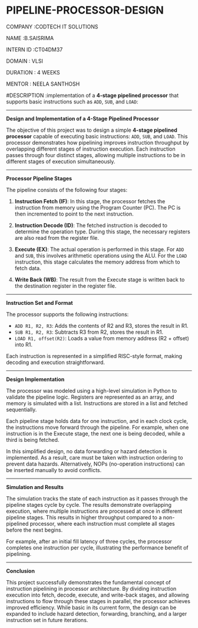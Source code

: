 # PIPELINE-PROCESSOR-DESIGN

COMPANY :CODTECH IT SOLUTIONS

NAME :B.SAISRIMA

INTERN ID :CT04DM37

DOMAIN : VLSI

DURATION : 4 WEEKS

MENTOR : NEELA SANTHOSH

#DESCRIPTION :implementation of a **4-stage pipelined processor** that supports basic instructions such as `ADD`, `SUB`, and `LOAD`:

---
**Design and Implementation of a 4-Stage Pipelined Processor**

The objective of this project was to design a simple **4-stage pipelined processor** capable of executing basic instructions: `ADD`, `SUB`, and `LOAD`. This processor demonstrates how pipelining improves instruction throughput by overlapping different stages of instruction execution. Each instruction passes through four distinct stages, allowing multiple instructions to be in different stages of execution simultaneously.

---

 **Processor Pipeline Stages**

The pipeline consists of the following four stages:

1. **Instruction Fetch (IF)**: In this stage, the processor fetches the instruction from memory using the Program Counter (PC). The PC is then incremented to point to the next instruction.

2. **Instruction Decode (ID)**: The fetched instruction is decoded to determine the operation type. During this stage, the necessary registers are also read from the register file.

3. **Execute (EX)**: The actual operation is performed in this stage. For `ADD` and `SUB`, this involves arithmetic operations using the ALU. For the `LOAD` instruction, this stage calculates the memory address from which to fetch data.

4. **Write Back (WB)**: The result from the Execute stage is written back to the destination register in the register file.

---

**Instruction Set and Format**

The processor supports the following instructions:

* `ADD R1, R2, R3`: Adds the contents of R2 and R3, stores the result in R1.
* `SUB R1, R2, R3`: Subtracts R3 from R2, stores the result in R1.
* `LOAD R1, offset(R2)`: Loads a value from memory address (R2 + offset) into R1.

Each instruction is represented in a simplified RISC-style format, making decoding and execution straightforward.

---

**Design Implementation**

The processor was modeled using a high-level simulation in Python to validate the pipeline logic. Registers are represented as an array, and memory is simulated with a list. Instructions are stored in a list and fetched sequentially.

Each pipeline stage holds data for one instruction, and in each clock cycle, the instructions move forward through the pipeline. For example, when one instruction is in the Execute stage, the next one is being decoded, while a third is being fetched.

In this simplified design, no data forwarding or hazard detection is implemented. As a result, care must be taken with instruction ordering to prevent data hazards. Alternatively, NOPs (no-operation instructions) can be inserted manually to avoid conflicts.

---
 **Simulation and Results**

The simulation tracks the state of each instruction as it passes through the pipeline stages cycle by cycle. The results demonstrate overlapping execution, where multiple instructions are processed at once in different pipeline stages. This results in higher throughput compared to a non-pipelined processor, where each instruction must complete all stages before the next begins.

For example, after an initial fill latency of three cycles, the processor completes one instruction per cycle, illustrating the performance benefit of pipelining.

---

**Conclusion**

This project successfully demonstrates the fundamental concept of instruction pipelining in processor architecture. By dividing instruction execution into fetch, decode, execute, and write-back stages, and allowing instructions to flow through these stages in parallel, the processor achieves improved efficiency. While basic in its current form, the design can be expanded to include hazard detection, forwarding, branching, and a larger instruction set in future iterations.

